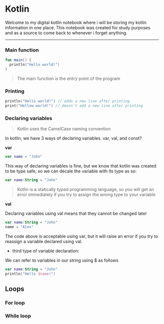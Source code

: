 # Kotlin

Welcome to my digital kotlin notebook where i will be storing my kotlin information in one place.
This notebook was created for study purposes and as a source to come back to whenever i forget anything.

---

### Main function

```kotlin
fun main() {
  println("Hello world!")
}
```
>The main function is the entry point of the program


### Printing

```kotlin
println("Hello world!") // adds a new line after printing
print("Hellow world!") // doesn't add a new line after printing
```

### Declaring variables

> Kotlin uses the CamelCase naming convention

In kotlin, we have 3 ways of declaring variables. var, val, and const?

**var**

```kotlin
var name = "John"
```
This way of declaring variables is fine, but we know that kotlin was created to be type safe, so we can decale the variable with its type as so:

```kotlin
var name:String = "John"
```
> Kotlin is a statically typed programming language, so you will get an error immediately if you try to assign the wrong type to your variable

**val**

Declaring variables using val means that they cannot be changed later

```kotlin
var name:String = "John"
name = "Alex"
```

The code above is acceptable using var, but it will raise an error if you try to reassign a variable declared using val.

- third type of variable declaration:

We can refer to variables in our string using $ as follows

```kotlin
var name:String = "John"
println("Hello $name!")
```

## Loops



### For loop



### While loop
